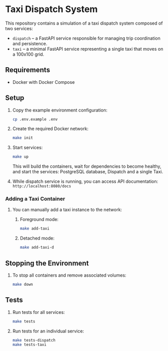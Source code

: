 # Taxi Dispatch System

This repository contains a simulation of a taxi dispatch system composed of two services:

- `dispatch` – a FastAPI service responsible for managing trip coordination and persistence.
- `taxi` – a minimal FastAPI service representing a single taxi that moves on a 100x100 grid.

## Requirements

- Docker with Docker Compose

## Setup

1. Copy the example environment configuration:
    ```bash
    cp .env.example .env
    ```

1. Create the required Docker network:
    ```bash
    make init
    ```

1. Start services:
    ```bash
    make up
    ```
    This will build the containers, wait for dependencies to become healthy, and start the services: PostgreSQL database, Dispatch and a single Taxi.

1. While dispatch service is running, you can access API documentation:
    `http://localhost:8080/docs`

### Adding a Taxi Container

1. You can manually add a taxi instance to the network:

    1. Foreground mode:
        ```bash
        make add-taxi
        ```

    1. Detached mode:
        ```bash
        make add-taxi-d
        ```

## Stopping the Environment

1. To stop all containers and remove associated volumes:
    ```bash
    make down
    ```

## Tests

1. Run tests for all services:
    ```bash
    make tests
    ```

1. Run tests for an individual service:
    ```bash
    make tests-dispatch
    make tests-taxi
    ```
